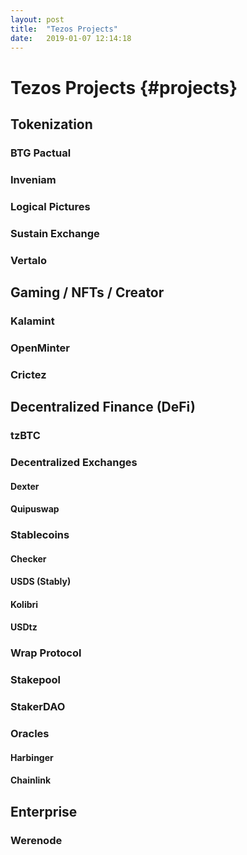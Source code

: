 ```yaml
---
layout: post
title:  "Tezos Projects"
date:   2019-01-07 12:14:18
---
```

# Tezos Projects {#projects}

## Tokenization



### BTG Pactual

### Inveniam

### Logical Pictures

### Sustain Exchange

### Vertalo

## Gaming / NFTs / Creator

### Kalamint

### OpenMinter

### Crictez

## Decentralized Finance (DeFi)

### tzBTC

### Decentralized Exchanges

#### Dexter

#### Quipuswap

### Stablecoins

#### Checker

#### USDS (Stably)

#### Kolibri

#### USDtz

### Wrap Protocol

### Stakepool

### StakerDAO

### Oracles

#### Harbinger

#### Chainlink

## Enterprise

### Werenode
